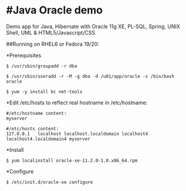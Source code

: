 #Java Oracle demo
==============

Demo app for Java, Hibernate with Oracle 11g XE, PL-SQL, Spring, UNIX Shell,  UML &amp; HTML5/Javascript/CSS



##Running on RHEL6 or Fedora 19/20:

*Prerequisites

```
$ /usr/sbin/groupadd -r dba

$ /usr/sbin/useradd -r -M -g dba -d /u01/app/oracle -s /bin/bash oracle

$ yum -y install bc net-tools
```

*Edit /etc/hosts to reflect real hostname in /etc/hostname:
```
#/etc/hostname content:
myserver

```

```
#/etc/hosts content:
127.0.0.1   localhost localhost.localdomain localhost4 localhost4.localdomain4 myserver
```

*Install
```
$ yum localinstall oracle-xe-11.2.0-1.0.x86_64.rpm 

```

*Configure
```
$ /etc/init.d/oracle-xe configure

```

